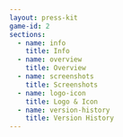 ```yaml
---
layout: press-kit
game-id: 2
sections:
  - name: info
    title: Info
  - name: overview
    title: Overview
  - name: screenshots
    title: Screenshots
  - name: logo-icon
    title: Logo & Icon
  - name: version-history
    title: Version History
---
```

